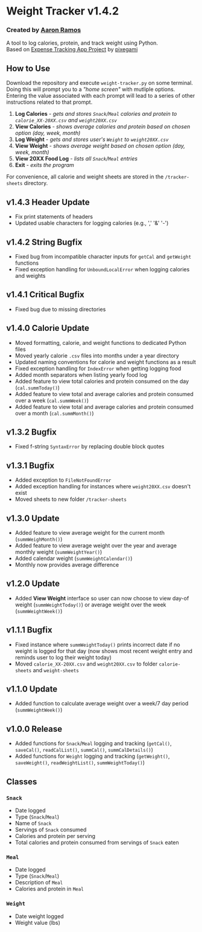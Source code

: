 # Weight Tracker v1.4.2
### Created by [Aaron Ramos](https://aar0m.github.io/portfolio/) 
A tool to log calories, protein, and track weight using Python.  
Based on [Expense Tracking App Project](https://youtu.be/HTD86h69PtE?t=0) by [pixegami](https://www.youtube.com/@pixegami)  

## How to Use
Download the repository and execute `weight-tracker.py` on some terminal. Doing this will prompt you to a *"home screen"* with mutliple options. Entering the value associated with each prompt will lead to a series of other instructions related to that prompt.

1. **Log Calories** - *gets and stores `Snack`/`Meal` calories and protein to `calorie_XX-20XX.csv` and `weight20XX.csv`*
2. **View Calories** - *shows average calories and protein based on chosen option (day, week, month)*
3. **Log Weight** - *gets and stores user's `Weight` to `weight20XX.csv`*
4. **View Weight** - *shows average weight based on chosen option (day, week, month)*
5. **View 20XX Food Log** - *lists all `Snack`/`Meal` entries*
6. **Exit** - *exits the program*

For convenience, all calorie and weight sheets are stored in the `/tracker-sheets` directory.

## v1.4.3 Header Update
- Fix print statements of headers
- Updated usable characters for logging calories (e.g., ',' '&' '-')

## v1.4.2 String Bugfix
- Fixed bug from incompatible character inputs for `getCal` and `getWeight` functions
- Fixed exception handling for `UnboundLocalError` when logging calories and weights

## v1.4.1 Critical Bugfix
- Fixed bug due to missing directories

## v1.4.0 Calorie Update
- Moved formatting, calorie, and weight functions to dedicated Python files
- Moved yearly calorie `.csv` files into months under a year directory
- Updated naming conventions for calorie and weight functions as a result
- Fixed exception handling for `IndexError` when getting logging food
- Added month separators when listing yearly food log
- Added feature to view total calories and protein consumed on the day (`cal.summToday()`)
- Added feature to view total and average calories and protein consumed over a week (`cal.summWeek()`)
- Added feature to view total and average calories and protein consumed over a month (`cal.summMonth()`)

## v1.3.2 Bugfix
- Fixed f-string `SyntaxError` by replacing double block quotes

## v1.3.1 Bugfix
- Added exception to `FileNotFoundError`
- Added exception handling for instances where `weight20XX.csv` doesn't exist
- Moved sheets to new folder `/tracker-sheets`

## v1.3.0 Update
- Added feature to view average weight for the current month (`summWeighMonth()`)
- Added feature to view average weight over the year and average monthly weight (`summWeightYear()`)
- Added calendar weight (`summWeightCalendar()`)
- Monthly now provides average difference

## v1.2.0 Update
- Added **View Weight** interface so user can now choose to view day-of weight (`summWeightToday()`) or average weight over the week (`summWeightWeek()`)

## v1.1.1 Bugfix
- Fixed instance where `summWeightToday()` prints incorrect date if no weight is logged for that day (now shows most recent weight entry and reminds user to log their weight today)
- Moved `calorie_XX-20XX.csv` and `weight20XX.csv` to folder `calorie-sheets` and `weight-sheets`

## v1.1.0 Update
- Added function to calculate average weight over a week/7 day period (`summWeightWeek()`)

## v1.0.0 Release
- Added functions for `Snack`/`Meal` logging and tracking (`getCal()`, `saveCal()`, `readCalList()`, `summCal()`, `summCalDetails()`)
- Added functions for `Weight` logging and tracking (`getWeight()`, `saveWeight()`, `readWeightList()`, `summWeightToday()`)

## Classes
### `Snack`
- Date logged
- Type (`Snack`/`Meal`)
- Name of `Snack`
- Servings of `Snack` consumed
- Calories and protein per serving
- Total calories and protein consumed from servings of `Snack` eaten

### `Meal`
- Date logged
- Type (`Snack`/`Meal`)
- Description of `Meal`
- Calories and protein in `Meal`

### `Weight`
- Date weight logged
- Weight value (lbs)
